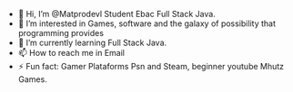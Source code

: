 - 👋 Hi, I’m @Matprodevl Student Ebac Full Stack Java.
- 👀 I’m interested in Games, software and 
the galaxy of possibility that programming provides 
- 🌱 I’m currently learning Full Stack Java.
- 📫 How to reach me in Email 
- ⚡ Fun fact: Gamer Plataforms Psn and Steam, beginner youtube Mhutz Games.  

<!---
Matprodevl/Matprodevl is a ✨ special ✨ repository because its `README.md` (this file) appears on your GitHub profile.
You can click the Preview link to take a look at your changes.
--->
